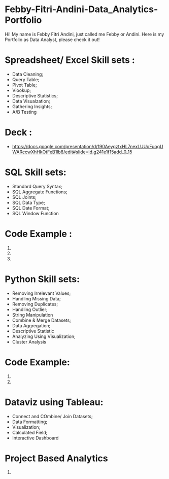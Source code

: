 # Febby-Fitri-Andini-Data_Analytics-Portfolio

Hi! My name is Febby Fitri Andini, just called me Febby or Andini. Here is my Portfolio as Data Analyst, please check it out!

# Spreadsheet/ Excel Skill sets :
- Data Cleaning;
- Query Table;
- Pivot Table;
- Vlookup;
- Descriptive Statistics;
- Data Visualzation;
- Gathering Insights;
- A/B Testing

# Deck :
- https://docs.google.com/presentation/d/190AeygztxHL7nexLUUoFuogUWARccwXhHkOtFeB1lb8/edit#slide=id.g241e1f15add_0_15

# SQL Skill sets:
- Standard Query Syntax;
- SQL Aggregate Functions;
- SQL Joints;
- SQL Data Type;
- SQL Date Format;
- SQL Window Function

# Code Example :
1. 
2. 
3. 

# Python Skill sets:
- Removing Irrelevant Values;
- Handling Missing Data;
- Removing Duplicates;
- Handling Outlier;
- String Manipulation
- Combine & Merge Datasets;
- Data Aggregation;
- Descriptive Statistic
- Analyzing Using Visualization;
- Cluster Analysis

# Code Example:
1. 
2.

# Dataviz using Tableau:
- Connect and COmbine/ Join Datasets;
- Data Formatting;
- Visualization;
- Calculated Field;
- Interactive Dashboard

# Project Based Analytics
1. 
